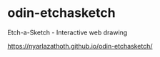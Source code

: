 # odin-etchasketch
Etch-a-Sketch - Interactive web drawing

https://nyarlazathoth.github.io/odin-etchasketch/

